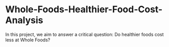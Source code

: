 # Whole-Foods-Healthier-Food-Cost-Analysis
In this project, we aim to answer a critical question: Do healthier foods cost less at Whole Foods? 
